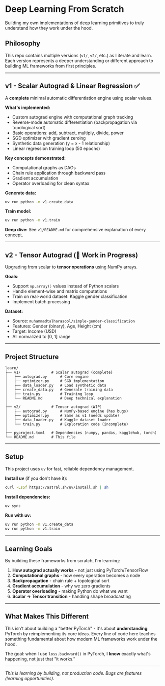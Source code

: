 # Deep Learning From Scratch

Building my own implementations of deep learning primitives to truly understand how they work under the hood.

## Philosophy

This repo contains multiple versions (`v1/`, `v2/`, etc.) as I iterate and learn. Each version represents a deeper understanding or different approach to building ML frameworks from first principles.

---

## v1 - Scalar Autograd & Linear Regression ✅

A **complete** minimal automatic differentiation engine using scalar values.

**What's implemented:**
- Custom autograd engine with computational graph tracking
- Reverse-mode automatic differentiation (backpropagation via topological sort)
- Basic operations: add, subtract, multiply, divide, power
- SGD optimizer with gradient zeroing
- Synthetic data generation (y = x - 1 relationship)
- Linear regression training loop (50 epochs)

**Key concepts demonstrated:**
- Computational graphs as DAGs
- Chain rule application through backward pass
- Gradient accumulation
- Operator overloading for clean syntax

**Generate data:**
```bash
uv run python -m v1.create_data
```

**Train model:**
```bash
uv run python -m v1.train
```

**Deep dive:** See `v1/README.md` for comprehensive explanation of every concept.

---

## v2 - Tensor Autograd (🚧 Work in Progress)

Upgrading from scalar to **tensor operations** using NumPy arrays.

**Goals:**
- Support `np.array()` values instead of Python scalars
- Handle element-wise and matrix computations
- Train on real-world dataset: Kaggle gender classification
- Implement batch processing

**Dataset:**
- Source: `muhammadtalharasool/simple-gender-classification`
- Features: Gender (binary), Age, Height (cm) 
- Target: Income (USD)
- All normalized to [0, 1] range

---

## Project Structure

```
learn/
├── v1/              # Scalar autograd (complete)
│   ├── autograd.py      # Core engine
│   ├── optimizer.py     # SGD implementation
│   ├── data_loader.py   # Load synthetic data
│   ├── create_data.py   # Generate training data
│   ├── train.py         # Training loop
│   └── README.md        # Deep technical explanation
│
├── v2/              # Tensor autograd (WIP)
│   ├── autograd.py      # NumPy-based engine (has bugs)
│   ├── optimizer.py     # Same as v1 (needs update)
│   ├── data_loader.py   # Kaggle dataset loader
│   └── train.py         # Exploration code (incomplete)
│
├── pyproject.toml   # Dependencies (numpy, pandas, kagglehub, torch)
└── README.md        # This file
```

---

## Setup

This project uses `uv` for fast, reliable dependency management.

**Install uv** (if you don't have it):
```bash
curl -LsSf https://astral.sh/uv/install.sh | sh
```

**Install dependencies:**
```bash
uv sync
```

**Run with uv:**
```bash
uv run python -m v1.create_data
uv run python -m v1.train
```

---

## Learning Goals

By building these frameworks from scratch, I'm learning:

1. **How autograd actually works** - not just using PyTorch/TensorFlow
2. **Computational graphs** - how every operation becomes a node
3. **Backpropagation** - chain rule + topological sort
4. **Gradient accumulation** - why we zero gradients
5. **Operator overloading** - making Python do what we want
6. **Scalar → Tensor transition** - handling shape broadcasting

---

## What Makes This Different

This isn't about building a "better PyTorch" - it's about **understanding** PyTorch by reimplementing its core ideas. Every line of code here teaches something fundamental about how modern ML frameworks work under the hood.

The goal: when I use `loss.backward()` in PyTorch, I **know** exactly what's happening, not just that "it works."

---

*This is learning by building, not production code. Bugs are features (learning opportunities).*

